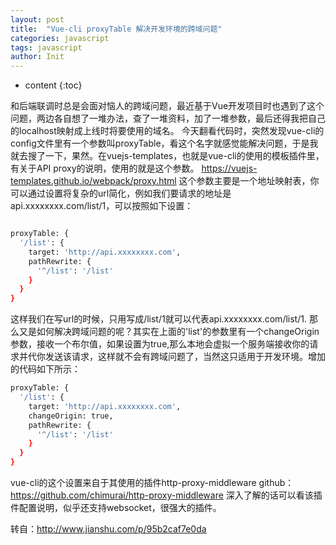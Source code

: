 ```yaml
---
layout: post
title:  "Vue-cli proxyTable 解决开发环境的跨域问题"
categories: javascript
tags: javascript
author: Init
---
```


* content
{:toc}

和后端联调时总是会面对恼人的跨域问题，最近基于Vue开发项目时也遇到了这个问题，两边各自想了一堆办法，查了一堆资料，加了一堆参数，最后还得我把自己的localhost映射成上线时将要使用的域名。
今天翻看代码时，突然发现vue-cli的config文件里有一个参数叫proxyTable，看这个名字就感觉能解决问题，于是我就去搜了一下，果然。在vuejs-templates，也就是vue-cli的使用的模板插件里，有关于API proxy的说明，使用的就是这个参数。
https://vuejs-templates.github.io/webpack/proxy.html
这个参数主要是一个地址映射表，你可以通过设置将复杂的url简化，例如我们要请求的地址是api.xxxxxxxx.com/list/1，可以按照如下设置：




``` sh

proxyTable: {
  '/list': {
    target: 'http://api.xxxxxxxx.com',
    pathRewrite: {
      '^/list': '/list'
    }
  }
}


```

这样我们在写url的时候，只用写成/list/1就可以代表api.xxxxxxxx.com/list/1.
那么又是如何解决跨域问题的呢？其实在上面的'list'的参数里有一个changeOrigin参数，接收一个布尔值，如果设置为true,那么本地会虚拟一个服务端接收你的请求并代你发送该请求，这样就不会有跨域问题了，当然这只适用于开发环境。增加的代码如下所示：

``` sh
proxyTable: {
  '/list': {
    target: 'http://api.xxxxxxxx.com',
    changeOrigin: true,
    pathRewrite: {
      '^/list': '/list'
    }
  }
}

```
vue-cli的这个设置来自于其使用的插件http-proxy-middleware
github：https://github.com/chimurai/http-proxy-middleware
深入了解的话可以看该插件配置说明，似乎还支持websocket，很强大的插件。

转自：http://www.jianshu.com/p/95b2caf7e0da
